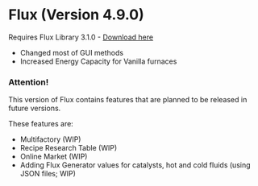 # Flux (Version 4.9.0)
Requires Flux Library 3.1.0 - [Download here](https://www.curseforge.com/minecraft/mc-mods/fl/files)

- Changed most of GUI methods
- Increased Energy Capacity for Vanilla furnaces

### Attention!
This version of Flux contains features that are planned to be released in future versions.

These features are:
- Multifactory (WIP)
- Recipe Research Table (WIP)
- Online Market (WIP)
- Adding Flux Generator values for catalysts, hot and cold fluids (using JSON files; WIP)